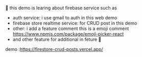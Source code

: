  &#128221; this demo is learing about firebase service such as
- auth service: i use gmail to auth in this web demo
- firebase store realtime service: for CRUD post in this demo
- other: i add a feature comment this is a emoji comment https://www.npmjs.com/package/emoji-picker-react 
- and other feature for additional in feture &#127775;

demo :https://firestore-crud-posts.vercel.app/
